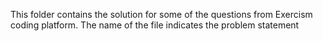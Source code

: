 This folder contains the solution for some of the questions from Exercism coding platform. The name of the file indicates the problem statement
